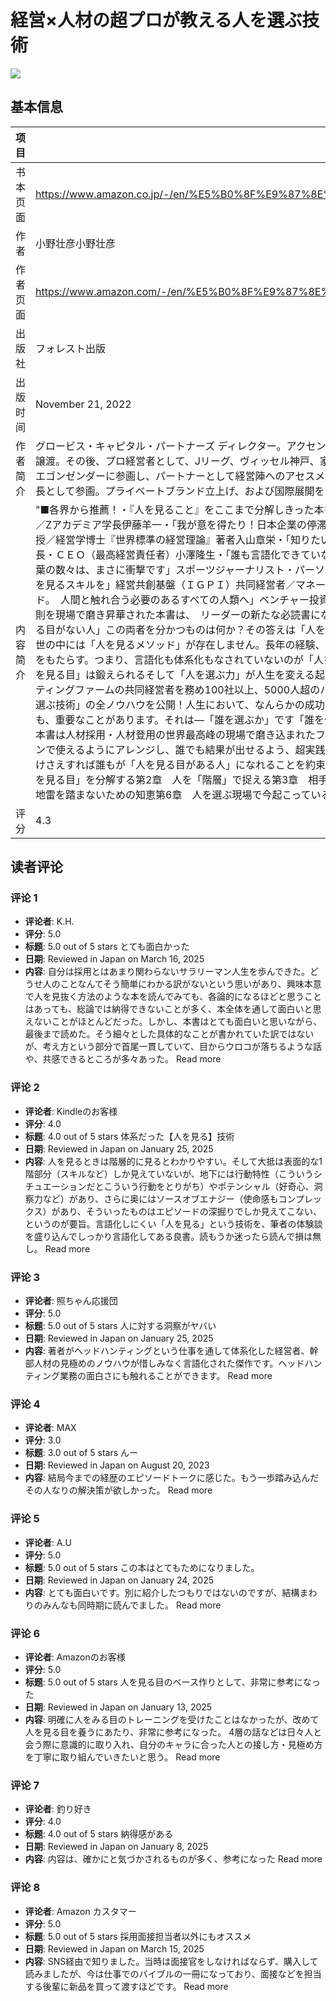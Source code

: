 # 経営×人材の超プロが教える人を選ぶ技術

![](https://m.media-amazon.com/images/I/61tX0jP5gHL._SY522_.jpg)

## 基本信息

| 项目 | 内容 |
| --- | --- |
| 书本页面 | https://www.amazon.co.jp/-/en/%E5%B0%8F%E9%87%8E%E5%A3%AE%E5%BD%A6-ebook/dp/B0BMK7JRR9 |
| 作者 | 小野壮彦小野壮彦 |
| 作者页面 | https://www.amazon.com/-/en/%E5%B0%8F%E9%87%8E%E5%A3%AE%E5%BD%A6/e/B0C464X5RV/ref=aufs_dp_fta_an_dsk |
| 出版社 | フォレスト出版 |
| 出版时间 | November 21, 2022 |
| 作者简介 | グロービス・キャピタル・パートナーズ ディレクター。アクセンチュア戦略チームを経て、プロトレード を創業。M&Aにより楽天へ事業譲渡。その後、プロ経営者として、Jリーグ、ヴィッセル神戸、家電ベンチャー アマダナの取締役を歴任。経営人材コンサルティングのエゴンゼンダーに参画し、パートナーとして経営陣へのアセスメント、コーチングおよびヘッドハンティングを実施。近年はZOZOに本部長として参画。プライベートブランド立上げ、および国際展開をリード。早稲田大学商学部卒、ミラノ・ボッコーニ大学MBA |
| 内容简介 | "■各界から推薦！・『人を見ること』をここまで分解しきった本を、僕は見たことがない。　想像以上にヤバいぞ！」『１分で話せ』著者／Zアカデミア学長伊藤羊一・「我が意を得たり！日本企業の停滞の要因は「人を選ぶ」力の弱さにある」早稲田大学ビジネススクール教授／経営学博士『世界標準の経営理論』著者入山章栄・「知りたいことがわかる魔法の書。逆に怖い！」ヤフー株式会社　代表取締役社長・ＣＥＯ（最高経営責任者）小澤隆生・「誰も言語化できていなかったひとを見極めるチカラ。　プロスポーツの育成現場にも通じる言葉の数々は、まさに衝撃です」スポーツジャーナリスト・パーソナルコーチ中西哲生・「『採用したが、期待と違った』という嘆きに、人を見るスキルを」経営共創基盤（ＩＧＰＩ）共同経営者／マネージングディレクター塩野誠・「世界トップレベルの『人を見る』メソッド。　人間と触れ合う必要のあるすべての人類へ」ベンチャー投資家／元ミクシィ社長朝倉祐介・「アカデミックであり、リアル。原理原則を現場で磨き昇華された本書は、　リーダーの新たな必読書になるであろう」グロービス代表堀義人■「人を見る目がある人」「人を見る目がない人」この両者を分かつものは何か？その答えは「人を見るための方法論」を持ちえているどうかそれだけです。しかしながら世の中には「人を見るメソッド」が存在しません。長年の経験、勘、データの蓄積から織りなす得も言われぬ「何か」が「人を見る目」をもたらす。つまり、言語化も体系化もなされていないのが「人を見る」ための技術でした。そんな常識を打破するのが本書です。■｢人を見る目」は鍛えられるそして「人を選ぶ力」が人生を変える起業家×経営者×コンサルのトリプルキャリアを持ち世界最高峰ヘッドハンティングファームの共同経営者を務め100社以上、5000人超のハイクラス人材を見極めた経営×人材の超プロが初めて体系化した「人を選ぶ技術」の全ノウハウを公開！人生において、なんらかの成功を目論むならば、アイデアよりも、ファイナンスよりも、方法論よりも、重要なことがあります。それは―「誰を選ぶか」です「誰を仲間に引き入れるべきか」「誰を人生のパートナーとして選ぶべきか」■本書は人材採用・人材登用の世界最高峰の現場で磨き込まれたフレームワーク、技術を惜しげもなく公開します。できるだけ一般のシーンで使えるようにアレンジし、誰でも結果が出せるよう、超実践的に解説しています。人間を「構造」で捉える本書のメソッドを身につけさえすれば誰もが「人を見る目がある人」になれることを約束します。■本書の構成序章　 「人を選ぶ」ということの意義第1章　「人を見る目」を分解する第2章　人を「階層」で捉える第3章　相手の本質を見抜く実践メソッド第4章　人を見る達人となるために第5章　地雷を踏まないための知恵第6章　人を選ぶ現場で今起こっていること終章　 「人を見る力」がもたらす究極の喜び" |
| 评分 | 4.3 |

## 读者评论

### 评论 1

- **评论者**: K.H.
- **评分**: 5.0
- **标题**: 5.0 out of 5 stars
とても面白かった
- **日期**: Reviewed in Japan on March 16, 2025
- **内容**: 自分は採用とはあまり関わらないサラリーマン人生を歩んできた。どうせ人のことなんてそう簡単にわかる訳がないという思いがあり、興味本意で人を見抜く方法のような本を読んでみても、各論的になるほどと思うことはあっても、総論では納得できないことが多く、本全体を通して面白いと思えないことがほとんどだった。しかし、本書はとても面白いと思いながら、最後まで読めた。そう細々とした具体的なことが書かれていた訳ではないが、考え方という部分で首尾一貫していて、目からウロコが落ちるような話や、共感できるところが多々あった。
Read more

### 评论 2

- **评论者**: Kindleのお客様
- **评分**: 4.0
- **标题**: 4.0 out of 5 stars
体系だった【人を見る】技術
- **日期**: Reviewed in Japan on January 25, 2025
- **内容**: 人を見るときは階層的に見るとわかりやすい。そして大抵は表面的な1階部分（スキルなど）しか見えていないが、地下には行動特性（こういうシチュエーションだとこういう行動をとりがち）やポテンシャル（好奇心、洞察力など）があり、さらに奥にはソースオブエナジー（使命感もコンプレックス）があり、そういったものはエピソードの深掘りでしか見えてこない、というのが要旨。言語化しにくい「人を見る」という技術を、筆者の体験談を盛り込んでしっかり言語化してある良書。読もうか迷ったら読んで損は無し。
Read more

### 评论 3

- **评论者**: 照ちゃん応援団
- **评分**: 5.0
- **标题**: 5.0 out of 5 stars
人に対する洞察がヤバい
- **日期**: Reviewed in Japan on January 25, 2025
- **内容**: 著者がヘッドハンティングという仕事を通して体系化した経営者、幹部人材の見極めのノウハウが惜しみなく言語化された傑作です。ヘッドハンティング業務の面白さにも触れることができます。
Read more

### 评论 4

- **评论者**: MAX
- **评分**: 3.0
- **标题**: 3.0 out of 5 stars
んー
- **日期**: Reviewed in Japan on August 20, 2023
- **内容**: 結局今までの経歴のエピソードトークに感じた。もう一歩踏み込んだその人なりの解決策が欲しかった。
Read more

### 评论 5

- **评论者**: A.U
- **评分**: 5.0
- **标题**: 5.0 out of 5 stars
この本はとてもためになりました。
- **日期**: Reviewed in Japan on January 24, 2025
- **内容**: とても面白いです。別に紹介したつもりではないのですが、結構まわりのみんなも同時期に読んでました。
Read more

### 评论 6

- **评论者**: Amazonのお客様
- **评分**: 5.0
- **标题**: 5.0 out of 5 stars
人を見る目のベース作りとして、非常に参考になった
- **日期**: Reviewed in Japan on January 13, 2025
- **内容**: 明確に人をみる目のトレーニングを受けたことはなかったが、改めて人を見る目を養うにあたり、非常に参考になった。 4層の話などは日々人と会う際に意識的に取り入れ、自分のキャラに合った人との接し方・見極め方を丁寧に取り組んでいきたいと思う。
Read more

### 评论 7

- **评论者**: 釣り好き
- **评分**: 4.0
- **标题**: 4.0 out of 5 stars
納得感がある
- **日期**: Reviewed in Japan on January 8, 2025
- **内容**: 内容は、確かにと気づかされるものが多く、参考になった
Read more

### 评论 8

- **评论者**: Amazon カスタマー
- **评分**: 5.0
- **标题**: 5.0 out of 5 stars
採用面接担当者以外にもオススメ
- **日期**: Reviewed in Japan on March 15, 2025
- **内容**: SNS経由で知りました。当時は面接官をしなければならず、購入して読みましたが、今は仕事でのバイブルの一冊になっており、面接などを担当する後輩に新品を買って渡すほどです。
Read more
